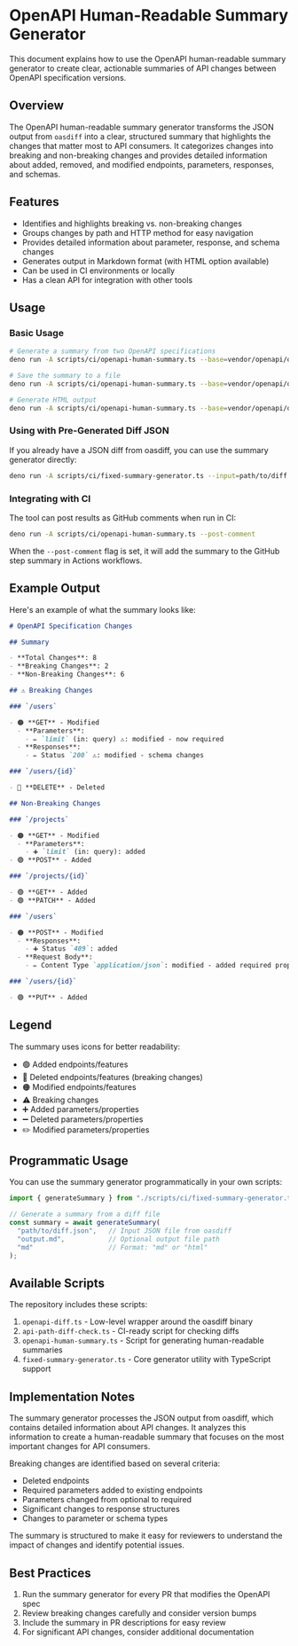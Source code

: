 # OpenAPI Human-Readable Summary Generator

This document explains how to use the OpenAPI human-readable summary generator to create clear, actionable summaries of API changes between OpenAPI specification versions.

## Overview

The OpenAPI human-readable summary generator transforms the JSON output from `oasdiff` into a clear, structured summary that highlights the changes that matter most to API consumers. It categorizes changes into breaking and non-breaking changes and provides detailed information about added, removed, and modified endpoints, parameters, responses, and schemas.

## Features

- Identifies and highlights breaking vs. non-breaking changes
- Groups changes by path and HTTP method for easy navigation
- Provides detailed information about parameter, response, and schema changes
- Generates output in Markdown format (with HTML option available)
- Can be used in CI environments or locally
- Has a clean API for integration with other tools

## Usage

### Basic Usage

```bash
# Generate a summary from two OpenAPI specifications
deno run -A scripts/ci/openapi-human-summary.ts --base=vendor/openapi/old-spec.json --revision=vendor/openapi/new-spec.json

# Save the summary to a file
deno run -A scripts/ci/openapi-human-summary.ts --base=vendor/openapi/old-spec.json --revision=vendor/openapi/new-spec.json --output-file=summary.md

# Generate HTML output
deno run -A scripts/ci/openapi-human-summary.ts --base=vendor/openapi/old-spec.json --revision=vendor/openapi/new-spec.json --format=html --output-file=summary.html
```

### Using with Pre-Generated Diff JSON

If you already have a JSON diff from oasdiff, you can use the summary generator directly:

```bash
deno run -A scripts/ci/fixed-summary-generator.ts --input=path/to/diff.json --output=summary.md
```

### Integrating with CI

The tool can post results as GitHub comments when run in CI:

```bash
deno run -A scripts/ci/openapi-human-summary.ts --post-comment
```

When the `--post-comment` flag is set, it will add the summary to the GitHub step summary in Actions workflows.

## Example Output

Here's an example of what the summary looks like:

```markdown
# OpenAPI Specification Changes

## Summary

- **Total Changes**: 8
- **Breaking Changes**: 2
- **Non-Breaking Changes**: 6

## ⚠️ Breaking Changes

### `/users`

- 🟠 **GET** - Modified
  - **Parameters**:
    - ✏️ `limit` (in: query) ⚠️: modified - now required
  - **Responses**:
    - ✏️ Status `200` ⚠️: modified - schema changes

### `/users/{id}`

- 🔴 **DELETE** - Deleted

## Non-Breaking Changes

### `/projects`

- 🟠 **GET** - Modified
  - **Parameters**:
    - ➕ `limit` (in: query): added
- 🟢 **POST** - Added

### `/projects/{id}`

- 🟢 **GET** - Added
- 🟢 **PATCH** - Added

### `/users`

- 🟠 **POST** - Modified
  - **Responses**:
    - ➕ Status `409`: added
  - **Request Body**:
    - ✏️ Content Type `application/json`: modified - added required properties

### `/users/{id}`

- 🟢 **PUT** - Added
```

## Legend

The summary uses icons for better readability:

- 🟢 Added endpoints/features
- 🔴 Deleted endpoints/features (breaking changes)
- 🟠 Modified endpoints/features
- ⚠️ Breaking changes
- ➕ Added parameters/properties
- ➖ Deleted parameters/properties
- ✏️ Modified parameters/properties

## Programmatic Usage

You can use the summary generator programmatically in your own scripts:

```typescript
import { generateSummary } from "./scripts/ci/fixed-summary-generator.ts";

// Generate a summary from a diff file
const summary = await generateSummary(
  "path/to/diff.json",   // Input JSON file from oasdiff
  "output.md",           // Optional output file path
  "md"                   // Format: "md" or "html"
);
```

## Available Scripts

The repository includes these scripts:

1. `openapi-diff.ts` - Low-level wrapper around the oasdiff binary
2. `api-path-diff-check.ts` - CI-ready script for checking diffs
3. `openapi-human-summary.ts` - Script for generating human-readable summaries
4. `fixed-summary-generator.ts` - Core generator utility with TypeScript support

## Implementation Notes

The summary generator processes the JSON output from oasdiff, which contains detailed information about API changes. It analyzes this information to create a human-readable summary that focuses on the most important changes for API consumers.

Breaking changes are identified based on several criteria:
- Deleted endpoints
- Required parameters added to existing endpoints
- Parameters changed from optional to required
- Significant changes to response structures
- Changes to parameter or schema types

The summary is structured to make it easy for reviewers to understand the impact of changes and identify potential issues.

## Best Practices

1. Run the summary generator for every PR that modifies the OpenAPI spec
2. Review breaking changes carefully and consider version bumps
3. Include the summary in PR descriptions for easy review
4. For significant API changes, consider additional documentation